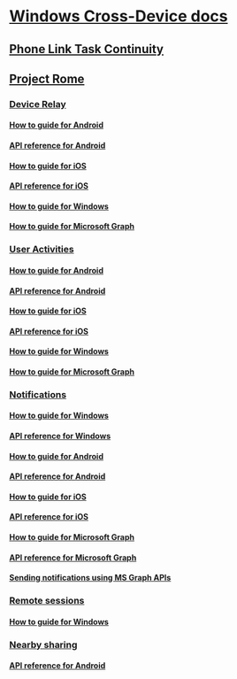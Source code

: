 # [Windows Cross-Device docs](index.yml)

## [Phone Link Task Continuity](/phonelink/index.md)

## [Project Rome](overview.md)
### [Device Relay](devicerelay/index.md)
#### [How to guide for Android](devicerelay/how-to-guide-for-android.md)
#### [API reference for Android](devicerelay/api-reference-for-android.md)
#### [How to guide for iOS](devicerelay/how-to-guide-for-ios.md)
#### [API reference for iOS](devicerelay/api-reference-for-ios.md)
#### [How to guide for Windows](devicerelay/how-to-guide-for-windows.md)
#### [How to guide for Microsoft Graph](devicerelay/how-to-guide-for-microsoft-graph.md)

### [User Activities](user-activities/index.md)
#### [How to guide for Android](user-activities/how-to-guide-for-android.md)
#### [API reference for Android](user-activities/api-reference-for-android.md)
#### [How to guide for iOS](user-activities/how-to-guide-for-ios.md)
#### [API reference for iOS](user-activities/api-reference-for-ios.md)
#### [How to guide for Windows](user-activities/how-to-guide-for-windows.md)
#### [How to guide for Microsoft Graph](user-activities/how-to-guide-for-microsoft-graph.md)

### [Notifications](notifications/index.md)
#### [How to guide for Windows](notifications/how-to-guide-for-windows.md)
#### [API reference for Windows](notifications//api-reference-for-windows/index.md)
#### [How to guide for Android](notifications/how-to-guide-for-android.md)
#### [API reference for Android](notifications/api-reference-for-android.md)
#### [How to guide for iOS](notifications/how-to-guide-for-ios.md)
#### [API reference for iOS](notifications/api-reference-for-ios/index.md)
#### [How to guide for Microsoft Graph](notifications/sending-notifications.md)
#### [API reference for Microsoft Graph](notifications/api-reference-for-windows/usernotifications/index.md)
#### [Sending notifications using MS Graph APIs](notifications/sending-notifications.md)

### [Remote sessions](remote-sessions/index.md)
#### [How to guide for Windows](remote-sessions/how-to-guide-for-windows.md)

### [Nearby sharing](nearby-sharing/index.md)
#### [API reference for Android](nearby-sharing/api-reference-for-android.md)
